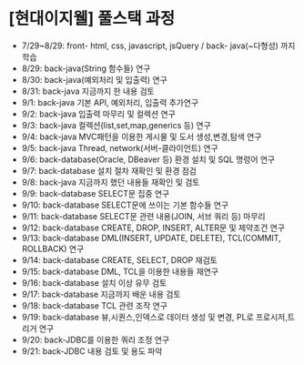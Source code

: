 # [현대이지웰] 풀스택 과정
* 7/29~8/29: front- html, css, javascript, jsQuery / back- java(~다형성) 까지 학습
* 8/29: back-java(String 함수들) 연구
* 8/30: back-java(예외처리 및 입출력) 연구
* 8/31: back-java 지금까지 한 내용 검토
* 9/1: back-java 기본 API, 예외처리, 입출력 추가연구
* 9/2: back-java 입출력 마무리 및 컬렉션 연구
* 9/3: back-java 컬렉션(list,set,map,generics 등) 연구
* 9/4: back-java MVC패턴을 이용한 게시물 및 도서 생성,변경,탐색 연구
* 9/5: back-java Thread, network(서버-클라이언트) 연구
* 9/6: back-database(Oracle, DBeaver 등) 환경 설치 및 SQL 명렁어 연구
* 9/7: back-database 설치 절차 재확인 및 환경 점검
* 9/8: back-java 지금까지 했던 내용들 재확인 및 검토
* 9/9: back-database SELECT문 집중 연구
* 9/10: back-database SELECT문에 쓰이는 기본 함수들 연구
* 9/11: back-database SELECT문 관련 내용(JOIN, 서브 쿼리 등) 마무리
* 9/12: back-database CREATE, DROP, INSERT, ALTER문 및 제약조건 연구
* 9/13: back-database DML(INSERT, UPDATE, DELETE), TCL(COMMIT, ROLLBACK) 연구
* 9/14: back-database CREATE, SELECT, DROP 재검토
* 9/15: back-database DML, TCL을 이용한 내용들 재연구
* 9/16: back-database 설치 이상 유무 검토
* 9/17: back-database 지금까지 배운 내용 검토
* 9/18: back-database TCL 관련 조작 연구
* 9/19: back-database 뷰,시퀀스,인덱스로 데이터 생성 및 변경, PL로 프로시저,트리거 연구
* 9/20: back-JDBC를 이용한 쿼리 조정 연구
* 9/21: back-JDBC 내용 검토 및 용도 파악
